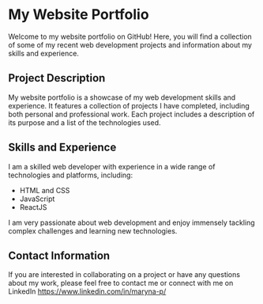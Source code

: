 # My Website Portfolio
Welcome to my website portfolio on GitHub! Here, you will find a collection of some of my recent web development projects and information about my skills and experience.

## Project Description
My website portfolio is a showcase of my web development skills and experience. It features a collection of projects I have completed, including both personal and professional work. Each project includes a description of its purpose and a list of the technologies used.

## Skills and Experience
I am a skilled web developer with experience in a wide range of technologies and platforms, including:

* HTML and CSS 
* JavaScript
* ReactJS

I am very passionate about web development and enjoy immensely tackling complex challenges and learning new technologies.

## Contact Information
If you are interested in collaborating on a project or have any questions about my work, please feel free to contact me or connect with me on LinkedIn https://www.linkedin.com/in/maryna-p/
